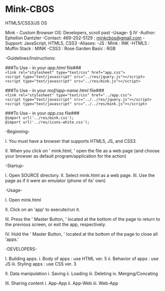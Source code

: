 Mink-CBOS
=========

HTML5/CSS3/JS OS

Mink - Custom Browser OS:
Developers, scroll past -Usage- § IV
-Author: Ephellon Dantzler
-Contact: 469-202-5129 ; minkcbos@gmail.com
-Support: JavaScript, HTML5, CSS3
-Aliases:
	-JS : Mink : INK
	-HTML5 : Muffin Stack : MINK
	-CSS3 : Rose Garden Basic : RGB

-Guidelines/Instructions:

###To Use - in your _app.html_ file###
<br />`<link rel="stylesheet" type="text/css" href="app.css">`
<br />`<script type="text/javascript" src="../res/jquery.js"></script>`
<br />`<script type="text/javascript" src="../res/mink.js"></script>`

###To Use - in your _mof/app-name.html_ file###
<br />`<link rel="stylesheet" type="text/css" href="../app.css">`
<br />`<script type="text/javascript" src="../../res/jquery.js"></script>`
<br />`<script type="text/javascript" src="../../res/mink.js"></script>`

###To Use - in your _app.css_ file###
<br />`@import url('../res/mink.css');`
<br />`@import url('../res/icons-white.css');`

-Beginning-

I. You must have a browser that supports HTML5, JS, and CSS3.

II. When you click on ' mink.html, ' open the file as a web page (and choose your browser as default program/application for the action)

-Startup-

I. Open SOURCE directory.
II. Select mink.html as a web page.
III. Use the page as if it were an emulator (phone of its' own)

-Usage-

I. Open mink.html

II. Click on an 'app' to execute/run it.

III. Press the ' Master Button, ' located at the bottom of the page to return to the previous screen, or exit the app, respectively.

IV. Hold the ' Master Button, ' located at the bottom of the page to close all 'apps.'

-DEVELOPERS-

I. Building apps.
	i. Body of apps : use HTML ver. 5
	ii. Behavior of apps : use JS
	iii. Styling apps : use CSS ver. 3

II. Data manipulation
	i. Saving
	ii. Loading
	iii. Deleting
	iv. Merging/Concating

III. Sharing content
	i. App-App
	ii. App-Web
	iii. Web-App

